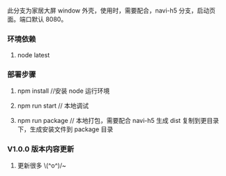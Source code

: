##

此分支为家居大屏 window 外壳，使用时，需要配合，navi-h5 分支，启动页面。端口默认 8080。

### 环境依赖

1. node latest

### 部署步骤

1. npm install //安装 node 运行环境

2. npm run start // 本地调试

3. npm run package // 本地打包，需要配合 navi-h5 生成 dist 复制到更目录下，生成安装文件到 package 目录

### V1.0.0 版本内容更新

1. 更新很多 \\(\^o\^)/~
